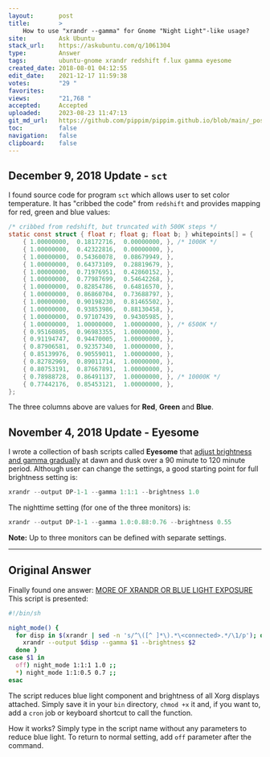 ```yaml
---
layout:       post
title:        >
    How to use "xrandr --gamma" for Gnome "Night Light"-like usage?
site:         Ask Ubuntu
stack_url:    https://askubuntu.com/q/1061304
type:         Answer
tags:         ubuntu-gnome xrandr redshift f.lux gamma eyesome
created_date: 2018-08-01 04:12:55
edit_date:    2021-12-17 11:59:38
votes:        "29 "
favorites:    
views:        "21,768 "
accepted:     Accepted
uploaded:     2023-08-23 11:47:13
git_md_url:   https://github.com/pippim/pippim.github.io/blob/main/_posts/2018/2018-08-01-How-to-use-_xrandr-gamma_-for-Gnome-_Night-Light_-like-usage_.md
toc:          false
navigation:   false
clipboard:    false
---
```


## December 9, 2018 Update - `sct`

I found source code for program `sct` which allows user to set color temperature. It has "cribbed the code" from `redshift` and provides mapping for red, green and blue values:



``` c
/* cribbed from redshift, but truncated with 500K steps */
static const struct { float r; float g; float b; } whitepoints[] = {
    { 1.00000000,  0.18172716,  0.00000000, }, /* 1000K */
    { 1.00000000,  0.42322816,  0.00000000, },
    { 1.00000000,  0.54360078,  0.08679949, },
    { 1.00000000,  0.64373109,  0.28819679, },
    { 1.00000000,  0.71976951,  0.42860152, },
    { 1.00000000,  0.77987699,  0.54642268, },
    { 1.00000000,  0.82854786,  0.64816570, },
    { 1.00000000,  0.86860704,  0.73688797, },
    { 1.00000000,  0.90198230,  0.81465502, },
    { 1.00000000,  0.93853986,  0.88130458, },
    { 1.00000000,  0.97107439,  0.94305985, },
    { 1.00000000,  1.00000000,  1.00000000, }, /* 6500K */
    { 0.95160805,  0.96983355,  1.00000000, },
    { 0.91194747,  0.94470005,  1.00000000, },
    { 0.87906581,  0.92357340,  1.00000000, },
    { 0.85139976,  0.90559011,  1.00000000, },
    { 0.82782969,  0.89011714,  1.00000000, },
    { 0.80753191,  0.87667891,  1.00000000, },
    { 0.78988728,  0.86491137,  1.00000000, }, /* 10000K */
    { 0.77442176,  0.85453121,  1.00000000, },
};
```

The three columns above are values for **Red**, **Green** and **Blue**.

## November 4, 2018 Update - Eyesome

I wrote a collection of bash scripts called **Eyesome** that [adjust brightness and gamma gradually][1] at dawn and dusk over a 90 minute to 120 minute period. Although user can change the settings, a good starting point for full brightness setting is:

``` c
xrandr --output DP-1-1 --gamma 1:1:1 --brightness 1.0
```

The nighttime setting (for one of the three monitors) is:

``` c
xrandr --output DP-1-1 --gamma 1.0:0.88:0.76 --brightness 0.55
```

**Note:** Up to three monitors can be defined with separate settings.

----------

## Original Answer

Finally found one answer: [MORE OF XRANDR OR BLUE LIGHT EXPOSURE][2] This script is presented:



``` sh
#!/bin/sh 

night_mode() { 
  for disp in $(xrandr | sed -n 's/^\([^ ]*\).*\<connected>.*/\1/p'); do 
    xrandr --output $disp --gamma $1 --brightness $2 
  done } 
case $1 in 
  off) night_mode 1:1:1 1.0 ;; 
  *) night_mode 1:1:0.5 0.7 ;;
esac
```

The script reduces blue light component and brightness of all Xorg displays attached. Simply save it in your `bin` directory, `chmod +x` it and, if you want to, add a `cron` job or keyboard shortcut to call the function.

How it works? Simply type in the script name without any parameters to reduce blue light. To return to normal setting, add `off` parameter after the command.


  [1]: https://github.com/WinEunuuchs2Unix/eyesome
  [2]: https://blog.onetwentyseven001.com/more-of-xrandr-or-blue-light-exposure/#.W2ExkRRKjb1
